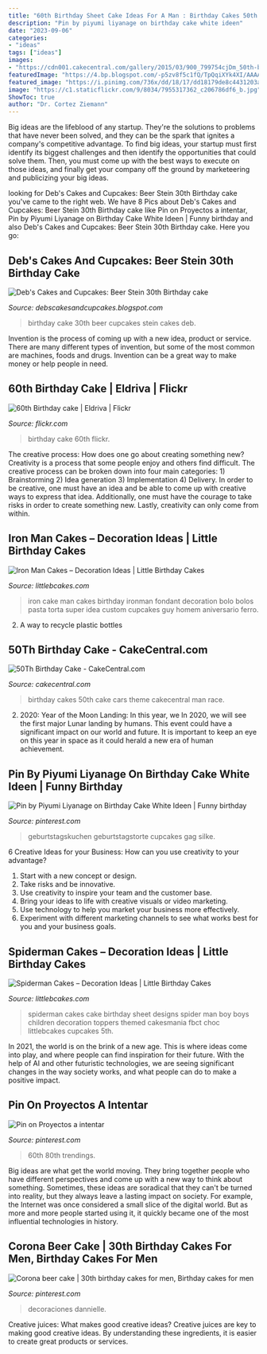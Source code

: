 ```yaml
---
title: "60th Birthday Sheet Cake Ideas For A Man : Birthday Cakes 50th Cake Cars Theme Cakecentral Man Race"
description: "Pin by piyumi liyanage on birthday cake white ideen"
date: "2023-09-06"
categories:
- "ideas"
tags: ["ideas"]
images:
- "https://cdn001.cakecentral.com/gallery/2015/03/900_799754cjDm_50th-birthday-cake.jpg"
featuredImage: "https://4.bp.blogspot.com/-p5zv8f5c1fQ/TpQqiXYk4XI/AAAAAAAAAx4/Ot7iDqG0C5w/s1600/IMG_0406.JPG"
featured_image: "https://i.pinimg.com/736x/dd/18/17/dd18179de8c4431203ab3fcc0fd7079f.jpg"
image: "https://c1.staticflickr.com/9/8034/7955317362_c206786df6_b.jpg"
ShowToc: true
author: "Dr. Cortez Ziemann"
---
```



Big ideas are the lifeblood of any startup. They're the solutions to problems that have never been solved, and they can be the spark that ignites a company's competitive advantage. To find big ideas, your startup must first identify its biggest challenges and then identify the opportunities that could solve them. Then, you must come up with the best ways to execute on those ideas, and finally get your company off the ground by marketeering and publicizing your big ideas.

	

		
looking for Deb&#039;s Cakes and Cupcakes: Beer Stein 30th Birthday cake you've came to the right web. We have 8 Pics about Deb&#039;s Cakes and Cupcakes: Beer Stein 30th Birthday cake like Pin on Proyectos a intentar, Pin by Piyumi Liyanage on Birthday Cake White Ideen | Funny birthday and also Deb&#039;s Cakes and Cupcakes: Beer Stein 30th Birthday cake. Here you go:
		
    
## Deb&#039;s Cakes And Cupcakes: Beer Stein 30th Birthday Cake

<img loading=lazy src="https://4.bp.blogspot.com/-p5zv8f5c1fQ/TpQqiXYk4XI/AAAAAAAAAx4/Ot7iDqG0C5w/s1600/IMG_0406.JPG" onerror="this.onerror=null;this.src='https://tse3.mm.bing.net/th?id=OIP.M0wGOl-hgbV28p9Ep27MDAHaFj&amp;pid=15.1';" alt="Deb&#039;s Cakes and Cupcakes: Beer Stein 30th Birthday cake">

_Source: debscakesandcupcakes.blogspot.com_

>birthday cake 30th beer cupcakes stein cakes deb. 

	

Invention is the process of coming up with a new idea, product or service. There are many different types of invention, but some of the most common are machines, foods and drugs. Invention can be a great way to make money or help people in need.

    
## 60th Birthday Cake | Eldriva | Flickr

<img loading=lazy src="https://c1.staticflickr.com/9/8034/7955317362_c206786df6_b.jpg" onerror="this.onerror=null;this.src='https://tse2.mm.bing.net/th?id=OIP.F6F59_JykZBdOCvERhkhfQHaLG&amp;pid=15.1';" alt="60th Birthday cake | Eldriva | Flickr">

_Source: flickr.com_

>birthday cake 60th flickr. 

	

The creative process: How does one go about creating something new?
Creativity is a process that some people enjoy and others find difficult. The creative process can be broken down into four main categories: 1) Brainstorming 2) Idea generation 3) Implementation 4) Delivery. In order to be creative, one must have an idea and be able to come up with creative ways to express that idea. Additionally, one must have the courage to take risks in order to create something new. Lastly, creativity can only come from within.

    
## Iron Man Cakes – Decoration Ideas | Little Birthday Cakes

<img loading=lazy src="http://www.littlebcakes.com/wp-content/uploads/2014/01/Iron-Man-Cake.jpg" onerror="this.onerror=null;this.src='https://tse1.mm.bing.net/th?id=OIP.AXoj0X3ssCpu-0jZqmshuwHaHn&amp;pid=15.1';" alt="Iron Man Cakes – Decoration Ideas | Little Birthday Cakes">

_Source: littlebcakes.com_

>iron cake man cakes birthday ironman fondant decoration bolo bolos pasta torta super idea custom cupcakes guy homem aniversario ferro. 

	

2. A way to recycle plastic bottles 

    
## 50Th Birthday Cake - CakeCentral.com

<img loading=lazy src="https://cdn001.cakecentral.com/gallery/2015/03/900_799754cjDm_50th-birthday-cake.jpg" onerror="this.onerror=null;this.src='https://tse4.mm.bing.net/th?id=OIP.kDA_y76PQj_MxtRP874kYwHaFj&amp;pid=15.1';" alt="50Th Birthday Cake - CakeCentral.com">

_Source: cakecentral.com_

>birthday cakes 50th cake cars theme cakecentral man race. 

	

2) 2020: Year of the Moon Landing: In this year, we
In 2020, we will see the first major Lunar landing by humans. This event could have a significant impact on our world and future. It is important to keep an eye on this year in space as it could herald a new era of human achievement.

    
## Pin By Piyumi Liyanage On Birthday Cake White Ideen | Funny Birthday

<img loading=lazy src="https://i.pinimg.com/736x/dd/18/17/dd18179de8c4431203ab3fcc0fd7079f.jpg" onerror="this.onerror=null;this.src='https://tse3.mm.bing.net/th?id=OIP.p8PzkFsxE6bmTyjbI6-LbwHaJ4&amp;pid=15.1';" alt="Pin by Piyumi Liyanage on Birthday Cake White Ideen | Funny birthday">

_Source: pinterest.com_

>geburtstagskuchen geburtstagstorte cupcakes gag silke. 

	

6 Creative Ideas for your Business: How can you use creativity to your advantage?
1. Start with a new concept or design.
2. Take risks and be innovative.
3. Use creativity to inspire your team and the customer base. 
4. Bring your ideas to life with creative visuals or video marketing. 
5. Use technology to help you market your business more effectively. 
6. Experiment with different marketing channels to see what works best for you and your business goals.

    
## Spiderman Cakes – Decoration Ideas | Little Birthday Cakes

<img loading=lazy src="http://www.littlebcakes.com/wp-content/uploads/2013/08/Spiderman-Birthday-Cakes.jpg" onerror="this.onerror=null;this.src='https://tse2.mm.bing.net/th?id=OIP.JV2xibY93_1-uvV2w5310gHaFT&amp;pid=15.1';" alt="Spiderman Cakes – Decoration Ideas | Little Birthday Cakes">

_Source: littlebcakes.com_

>spiderman cakes cake birthday sheet designs spider man boy boys children decoration toppers themed cakesmania fbct choc littlebcakes cupcakes 5th. 

	

In 2021, the world is on the brink of a new age. This is where ideas come into play, and where people can find inspiration for their future. With the help of AI and other futuristic technologies, we are seeing significant changes in the way society works, and what people can do to make a positive impact.

    
## Pin On Proyectos A Intentar

<img loading=lazy src="https://i.pinimg.com/736x/e8/7e/34/e87e3422259740d32bdbefbfdf56c7d2.jpg" onerror="this.onerror=null;this.src='https://tse2.mm.bing.net/th?id=OIP.Ech_mF5Oj6f6oKzxZfQPKAHaNK&amp;pid=15.1';" alt="Pin on Proyectos a intentar">

_Source: pinterest.com_

>60th 80th trendings. 

	

Big ideas are what get the world moving. They bring together people who have different perspectives and come up with a new way to think about something. Sometimes, these ideas are soradical that they can't be turned into reality, but they always leave a lasting impact on society. For example, the Internet was once considered a small slice of the digital world. But as more and more people started using it, it quickly became one of the most influential technologies in history.

    
## Corona Beer Cake | 30th Birthday Cakes For Men, Birthday Cakes For Men

<img loading=lazy src="https://i.pinimg.com/736x/57/e3/aa/57e3aafc4aeec7f2f8c53ae9b8bfe47e.jpg" onerror="this.onerror=null;this.src='https://tse1.mm.bing.net/th?id=OIP.xYFtAPeVriCPpwlduzfBJAHaJ3&amp;pid=15.1';" alt="Corona beer cake | 30th birthday cakes for men, Birthday cakes for men">

_Source: pinterest.com_

>decoraciones dannielle. 

	

Creative juices: What makes good creative ideas?
Creative juices are key to making good creative ideas. By understanding these ingredients, it is easier to create great products or services.

